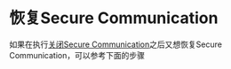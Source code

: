 # 恢复Secure Communication

如果在执行[关闭Secure Communication](/Administrator/PWC/disablesecurecommunication.md "关闭Secure Communication")之后又想恢复Secure Communication，可以参考下面的步骤




